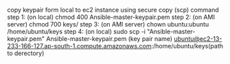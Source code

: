 copy keypair form local to ec2 instance using secure copy (scp) command
step 1: (on local)
chmod 400 Ansible-master-keypair.pem
step 2: (on AMI server)
chmod 700 keys/
step 3: (on AMI server)
chown ubuntu:ubuntu /home/ubuntu/keys
step 4: (on local)
sudo scp -i "Ansible-master-keypair.pem" Ansible-master-keypair.pem (key pair name) ubuntu@ec2-13-233-166-127.ap-south-1.compute.amazonaws.com:/home/ubuntu/keys(path to derectory)
